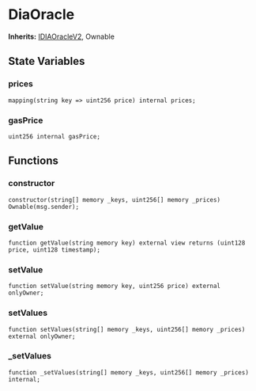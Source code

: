 # DiaOracle


**Inherits:**
[IDIAOracleV2](/src/interface/external/IDIAOracleV2.sol/interface.IDIAOracleV2.md), Ownable


## State Variables
### prices

```solidity
mapping(string key => uint256 price) internal prices;
```


### gasPrice

```solidity
uint256 internal gasPrice;
```


## Functions
### constructor


```solidity
constructor(string[] memory _keys, uint256[] memory _prices) Ownable(msg.sender);
```

### getValue


```solidity
function getValue(string memory key) external view returns (uint128 price, uint128 timestamp);
```

### setValue


```solidity
function setValue(string memory key, uint256 price) external onlyOwner;
```

### setValues


```solidity
function setValues(string[] memory _keys, uint256[] memory _prices) external onlyOwner;
```

### _setValues


```solidity
function _setValues(string[] memory _keys, uint256[] memory _prices) internal;
```

